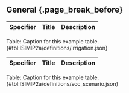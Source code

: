 ## General {.page_break_before}

| Specifier | Title | Description |
|-----------|-------|-------------|

Table: Caption for this example table.
{#tbl:ISIMIP2a/definitions/irrigation.json}

| Specifier | Title | Description |
|-----------|-------|-------------|

Table: Caption for this example table.
{#tbl:ISIMIP2a/definitions/soc_scenario.json}
